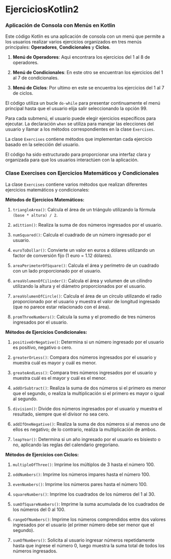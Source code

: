 # EjerciciosKotlin2
### Aplicación de Consola con Menús en Kotlin

Este código Kotlin es una aplicación de consola con un menú que permite a los usuarios realizar varios ejercicios organizados en tres menús principales: **Operadores**, **Condicionales** y **Ciclos**.

1. **Menú de Operadores**: Aquì encontrara los ejercicios del 1 al 8 de operadores.

2. **Menú de Condicionales**: En este otro se encuentran los ejercicios del 1 al 7 de condicionales.

3. **Menú de Ciclos**: Por ultimo en este se encuentra los ejercicios del 1 al 7 de ciclos.

El código utiliza un bucle `do-while` para presentar continuamente el menú principal hasta que el usuario elija salir seleccionando la opción 99.

Para cada submenú, el usuario puede elegir ejercicios específicos para ejecutar. La declaración `when` se utiliza para manejar las elecciones del usuario y llamar a los métodos correspondientes en la clase `Exercises`.

La clase `Exercises` contiene métodos que implementan cada ejercicio basado en la selección del usuario.

El código ha sido estructurado para proporcionar una interfaz clara y organizada para que los usuarios interactúen con la aplicación.
### Clase Exercises con Ejercicios Matemáticos y Condicionales

La clase `Exercises` contiene varios métodos que realizan diferentes ejercicios matemáticos y condicionales:

**Métodos de Ejercicios Matemáticos:**

1. `triangleArea()`: Calcula el área de un triángulo utilizando la fórmula `(base * altura) / 2`.

2. `adittion()`: Realiza la suma de dos números ingresados por el usuario.

3. `numSquared()`: Calcula el cuadrado de un número ingresado por el usuario.

4. `euroToDollar()`: Convierte un valor en euros a dólares utilizando un factor de conversión fijo (1 euro = 1.12 dólares).

5. `areaPerimeterOfSquare()`: Calcula el área y perímetro de un cuadrado con un lado proporcionado por el usuario.

6. `areaVolumenOfCilinder()`: Calcula el área y volumen de un cilindro utilizando la altura y el diámetro proporcionados por el usuario.

7. `areaVolumenOfCircle()`: Calcula el área de un círculo utilizando el radio proporcionado por el usuario y muestra el valor de longitud ingresado (que no parece estar relacionado con el área).

8. `promThreeNumbers()`: Calcula la suma y el promedio de tres números ingresados por el usuario.

**Métodos de Ejercicios Condicionales:**

1. `positiveOrNegative()`: Determina si un número ingresado por el usuario es positivo, negativo o cero.

2. `greaterOrLess()`: Compara dos números ingresados por el usuario y muestra cuál es mayor y cuál es menor.

3. `greateAndLess()`: Compara tres números ingresados por el usuario y muestra cuál es el mayor y cuál es el menor.

4. `addOrSubtract()`: Realiza la suma de dos números si el primero es menor que el segundo, o realiza la multiplicación si el primero es mayor o igual al segundo.

5. `division()`: Divide dos números ingresados por el usuario y muestra el resultado, siempre que el divisor no sea cero.

6. `addIfOneNegative()`: Realiza la suma de dos números si al menos uno de ellos es negativo; de lo contrario, realiza la multiplicación de ambos.

7. `leapYear()`: Determina si un año ingresado por el usuario es bisiesto o no, aplicando las reglas del calendario gregoriano.

**Métodos de Ejercicios con Ciclos:**

1. `multipleOfThree()`: Imprime los múltiplos de 3 hasta el número 100.

2. `oddNumbers()`: Imprime los números impares hasta el número 100.

3. `evenNumbers()`: Imprime los números pares hasta el número 100.

4. `squareNumbers()`: Imprime los cuadrados de los números del 1 al 30.

5. `sumOfSquareNumbers()`: Imprime la suma acumulada de los cuadrados de los números del 0 al 100.

6. `rangeOfNumbers()`: Imprime los números comprendidos entre dos valores ingresados por el usuario (el primer número debe ser menor que el segundo).

7. `sumOfNumbers()`: Solicita al usuario ingresar números repetidamente hasta que ingrese el número 0, luego muestra la suma total de todos los números ingresados.

